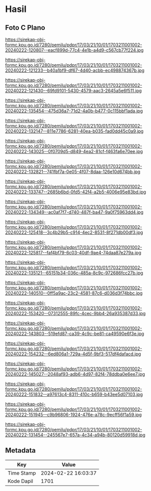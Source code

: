 # Hasil

## Foto C Plano

https://sirekap-obj-formc.kpu.go.id/7280/pemilu/pdpr/17/03/21/10/01/1703211001002-20240222-120807--eacf899d-77c4-4e1b-a4d9-c567cb77f224.jpg

https://sirekap-obj-formc.kpu.go.id/7280/pemilu/pdpr/17/03/21/10/01/1703211001002-20240222-121233--b40a1bf9-df67-4d40-acbb-ec498874367b.jpg

https://sirekap-obj-formc.kpu.go.id/7280/pemilu/pdpr/17/03/21/10/01/1703211001002-20240222-121430--69fd9101-5430-4579-aac3-2645a5e6f511.jpg

https://sirekap-obj-formc.kpu.go.id/7280/pemilu/pdpr/17/03/21/10/01/1703211001002-20240222-135454--475d36a7-71d2-4a0b-b477-0c115bbf1ada.jpg

https://sirekap-obj-formc.kpu.go.id/7280/pemilu/pdpr/17/03/21/10/01/1703211001002-20240222-132147--811e7786-6281-40ea-b035-fad0dd45c0a9.jpg

https://sirekap-obj-formc.kpu.go.id/7280/pemilu/pdpr/17/03/21/10/01/1703211001002-20240222-143025--0f0709d5-d849-4ea2-81cf-f463fa6e70ee.jpg

https://sirekap-obj-formc.kpu.go.id/7280/pemilu/pdpr/17/03/21/10/01/1703211001002-20240222-132821--741fbf7a-0e05-4f07-8daa-126e10d674bb.jpg

https://sirekap-obj-formc.kpu.go.id/7280/pemilu/pdpr/17/03/21/10/01/1703211001002-20240222-133747--2685b6bd-0fd5-42f4-a2b5-4006e95e83bd.jpg

https://sirekap-obj-formc.kpu.go.id/7280/pemilu/pdpr/17/03/21/10/01/1703211001002-20240222-134349--ac0af7f7-d740-487f-ba47-9a0f75963dd4.jpg

https://sirekap-obj-formc.kpu.go.id/7280/pemilu/pdpr/17/03/21/10/01/1703211001002-20240222-125418--3c4b29b5-c914-4ec2-8531-8f271db00df3.jpg

https://sirekap-obj-formc.kpu.go.id/7280/pemilu/pdpr/17/03/21/10/01/1703211001002-20240222-125817--faf4bf79-6c03-40df-9ae4-74daa87e279a.jpg

https://sirekap-obj-formc.kpu.go.id/7280/pemilu/pdpr/17/03/21/10/01/1703211001002-20240222-135121--65151b34-036c-485a-8c9c-972686fcc27b.jpg

https://sirekap-obj-formc.kpu.go.id/7280/pemilu/pdpr/17/03/21/10/01/1703211001002-20240222-140510--0ff5a9ac-23c2-4581-87c6-d036d3f74bbc.jpg

https://sirekap-obj-formc.kpu.go.id/7280/pemilu/pdpr/17/03/21/10/01/1703211001002-20240222-153420--07312555-89fc-4cec-9bb4-26a935387d33.jpg

https://sirekap-obj-formc.kpu.go.id/7280/pemilu/pdpr/17/03/21/10/01/1703211001002-20240222-143803--519efd87-ca39-4c9c-be81-ca49590e6f3e.jpg

https://sirekap-obj-formc.kpu.go.id/7280/pemilu/pdpr/17/03/21/10/01/1703211001002-20240222-154232--6ed806a1-729a-4d5f-9bf3-517df4dafacd.jpg

https://sirekap-obj-formc.kpu.go.id/7280/pemilu/pdpr/17/03/21/10/01/1703211001002-20240222-145027--2048af93-adb6-4d97-82f4-78ddba0e6ee7.jpg

https://sirekap-obj-formc.kpu.go.id/7280/pemilu/pdpr/17/03/21/10/01/1703211001002-20240222-151832--a97613c4-8311-410c-b659-b43ee5d07103.jpg

https://sirekap-obj-formc.kpu.go.id/7280/pemilu/pdpr/17/03/21/10/01/1703211001002-20240222-151945--c9b96806-1924-476e-a78c-9ecff56f1a59.jpg

https://sirekap-obj-formc.kpu.go.id/7280/pemilu/pdpr/17/03/21/10/01/1703211001002-20240222-131454--245567e7-657a-4c34-a94b-80120d59918d.jpg


## Metadata

| Key        | Value               |
| ---------- | ------------------- |
| Time Stamp | 2024-02-22 16:03:37 |
| Kode Dapil | 1701                |



